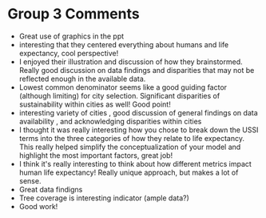 
Group 3 Comments
================

- Great use of graphics in the ppt 
- interesting that they centered everything about humans and life expectancy, cool perspective!
- I enjoyed their illustration and discussion of how they brainstormed. Really good discussion on data findings and disparities that may not be reflected enough in the available data. 
- Lowest common denominator seems like a good guiding factor (although limiting) for city selection. Significant disparities of sustainability within cities as well! Good point! 
- interesting variety of cities , good discussion of general findings on data availability , and acknowledging disparities within cities 
- I thought it was really interesting how you chose to break down the USSI terms into the three categories of how they relate to life expectancy. This really helped simplify the conceptualization of your model and highlight the most important factors, great job!
- I think it's really interesting to think about how different metrics impact human life expectancy! Really unique approach, but makes a lot of sense.
- Great data findigns 
- Tree coverage is interesting indicator (ample data?)  
- Good work! 
